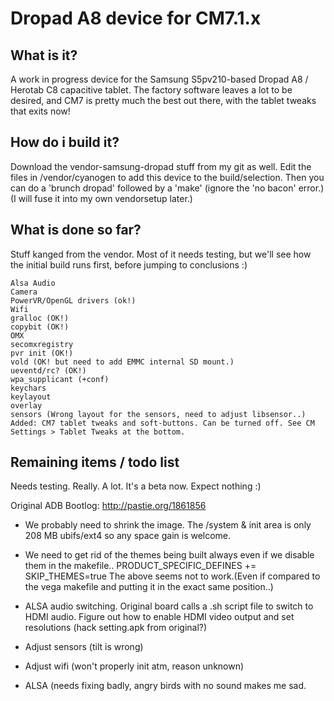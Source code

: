 Dropad A8 device for CM7.1.x
============================

What is it?
-----------
A work in progress device for the Samsung S5pv210-based Dropad A8 / Herotab C8 capacitive tablet.
The factory software leaves a lot to be desired, and CM7 is pretty much the best out there, with the tablet tweaks that exits now!

How do i build it?
------------------
Download the vendor-samsung-dropad stuff from my git as well. 
Edit the files in /vendor/cyanogen to add this device to the build/selection. 
Then you can do a 'brunch dropad' followed by a 'make' (ignore the 'no bacon' error.)
(I will fuse it into my own vendorsetup later.)

What is done so far?
--------------------

Stuff kanged from the vendor. Most of it needs testing, but we'll see how the initial build runs first, before jumping to conclusions :)

    Alsa Audio
    Camera
    PowerVR/OpenGL drivers (ok!)
    Wifi
    gralloc (OK!)
    copybit (OK!)
    OMX
    secomxregistry
    pvr init (OK!)
    vold (OK! but need to add EMMC internal SD mount.)
    ueventd/rc? (OK!)
    wpa_supplicant (+conf)
    keychars
    keylayout
    overlay
    sensors (Wrong layout for the sensors, need to adjust libsensor..)
    Added: CM7 tablet tweaks and soft-buttons. Can be turned off. See CM Settings > Tablet Tweaks at the bottom.

Remaining items / todo list
---------------------------
Needs testing. Really. A lot. It's a beta now. Expect nothing :)

Original ADB Bootlog: http://pastie.org/1861856

- We probably need to shrink the image. The /system & init area is only 208 MB ubifs/ext4 so any space gain is welcome.

- We need to get rid of the themes being built always even if we disable them in the makefile..
    PRODUCT_SPECIFIC_DEFINES += SKIP_THEMES=true
The above seems not to work.(Even if compared to the vega makefile and putting it in the exact same position..)

- ALSA audio switching. Original board calls a .sh script file to switch to HDMI audio.
Figure out how to enable HDMI video output and set resolutions (hack setting.apk from original?)

- Adjust sensors (tilt is wrong)

- Adjust wifi (won't properly init atm, reason unknown)

- ALSA (needs fixing badly, angry birds with no sound makes me sad.

